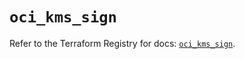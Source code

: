 # `oci_kms_sign`

Refer to the Terraform Registry for docs: [`oci_kms_sign`](https://registry.terraform.io/providers/oracle/oci/7.19.0/docs/resources/kms_sign).
